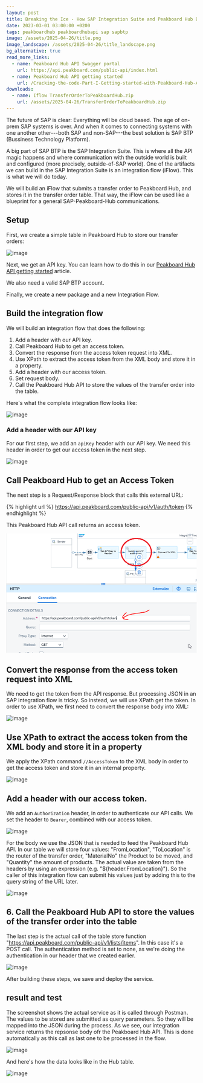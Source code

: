 ```yaml
---
layout: post
title: Breaking the Ice - How SAP Integration Suite and Peakboard Hub Became Best Friends
date: 2023-03-01 03:00:00 +0200
tags: peakboardhub peakboardhubapi sap sapbtp
image: /assets/2025-04-26/title.png
image_landscape: /assets/2025-04-26/title_landscape.png
bg_alternative: true
read_more_links:
  - name: Peakboard Hub API Swagger portal
    url: https://api.peakboard.com/public-api/index.html
  - name: Peakboard Hub API getting started
    url: /Cracking-the-code-Part-I-Getting-started-with-Peakboard-Hub-API.html
downloads:
  - name: Iflow TransferOrderToPeakboardHub.zip
    url: /assets/2025-04-26/TransferOrderToPeakboardHub.zip
---
```

The future of SAP is clear: Everything will be cloud based. The age of on-prem SAP systems is over. And when it comes to connecting systems with one another other---both SAP and non-SAP---the best solution is SAP BTP (Bussiness Technology Platform).

A big part of SAP BTP is the SAP Integration Suite. This is where all the API magic happens and where communication with the outside world is built and configured (more precisely, outside-of-SAP world). One of the artifacts we can build in the SAP Integration Suite is an integration flow (iFlow). This is what we will do today.

We will build an iFlow that submits a transfer order to Peakboard Hub, and stores it in the transfer order table. That way, the iFlow can be used like a blueprint for a general SAP-Peakboard-Hub communications.

## Setup

First, we create a simple table in Peakboard Hub to store our transfer orders:

![image](/assets/2025-04-26/010.png)

Next, we get an API key. You can learn how to do this in our [Peakboard Hub API getting started](/Cracking-the-code-Part-I-Getting-started-with-Peakboard-Hub-API.html) article.

We also need a valid SAP BTP account.

Finally, we create a new package and a new Integration Flow. 

## Build the integration flow

We will build an integration flow that does the following:
1. Add a header with our API key.
2. Call Peakboard Hub to get an access token.
3. Convert the response from the access token request into XML.
4. Use XPath to extract the access token from the XML body and store it in a property.
5. Add a header with our access token.
5. Set request body.
6. Call the Peakboard Hub API to store the values of the transfer order into the table.

Here's what the complete integration flow looks like:

![image](/assets/2025-04-26/020.png)

### Add a header with our API key

For our first step, we add an `apiKey` header with our API key.  We need this header in order to get our access token in the next step.

![image](/assets/2025-04-26/030.png)

## Call Peakboard Hub to get an Access Token

The next step is a Request/Response block that calls this external URL:

{% highlight url %}
https://api.peakboard.com/public-api/v1/auth/token
{% endhighlight %}

This Peakboard Hub API call returns an access token.

![image](/assets/2025-04-26/040.png)

## Convert the response from the access token request into XML

We need to get the token from the API response. But processing JSON in an SAP integration flow is tricky. So instead, we will use XPath get the token. In order to use XPath, we first need to convert the response body into XML:

![image](/assets/2025-04-26/050.png)

## Use XPath to extract the access token from the XML body and store it in a property

We apply the XPath command `//AccessToken` to the XML body in order to get the access token and store it in an internal property.

![image](/assets/2025-04-26/060.png)

## Add a header with our access token.

We add an `Authorization` header, in order to authenticate our API calls. We set the header to `Bearer`, combined with our access token.

![image](/assets/2025-04-26/070.png)

For the body we use the JSON that is needed to feed the Peakboard Hub API. In our table we will store four values: "FromLocation", "ToLocation" is the router of the transfer order, "MaterialNo" the Product to be moved, and "Quantity" the amount of products. The actual value are taken from the headers by using an expression (e.g. "${header.FromLocation}"). So the caller of this integration flow can submit his values just by adding this to the query string of the URL later.

![image](/assets/2025-04-26/080.png)

## 6. Call the Peakboard Hub API to store the values of the transfer order into the table

The last step is the actual call of the table store function "https://api.peakboard.com/public-api/v1/lists/items". In this case it's a POST call. The authentication method is set to none, as we're doing the authentication in our header that we created earlier.

![image](/assets/2025-04-26/090.png)

After building these steps, we save and deploy the service.

## result and test

The screenshot shows the actual service as it is called through Postman. The values to be stored are submitted as query parameters. So they will be mapped into the JSON during the process. As we see, our integration service returns the repsonse body ofr the Peakboard Hub API. This is done automatically as this call as last one to be processed in the flow.

![image](/assets/2025-04-26/100.png)

And here's how the data looks like in the Hub table.

![image](/assets/2025-04-26/110.png)


